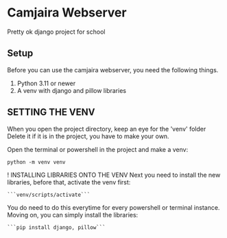 # Camjaira Webserver
Pretty ok django project for school

## Setup
Before you can use the camjaira webserver, you need the following things.

1. Python 3.11 or newer
2. A venv with django and pillow libraries

## SETTING THE VENV
When you open the project directory, keep an eye for the 'venv' folder
Delete it if it is in the project, you have to make your own.

Open the terminal or powershell in the project and make a venv:

``python -m venv venv``

! INSTALLING LIBRARIES ONTO THE VENV
Next you need to install the new libraries, before that, activate the venv first:

    ```venv/scripts/activate```

You do need to do this everytime for every powershell or terminal instance.
Moving on, you can simply install the libraries:

    ```pip install django, pillow```
